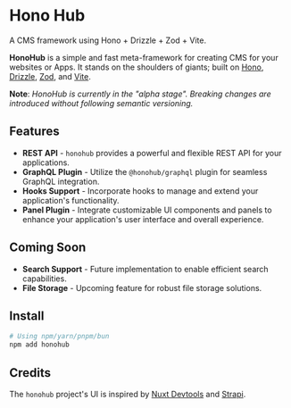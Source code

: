 # Hono Hub

A CMS framework using Hono + Drizzle + Zod + Vite.

**HonoHub** is a simple and fast meta-framework for creating CMS for your websites or Apps. It stands on the shoulders of giants; built on [Hono](https://hono.dev/), [Drizzle](https://orm.drizzle.team/), [Zod](https://zod.dev/), and [Vite](https://vitejs.dev/).

**Note**: _HonoHub is currently in the "alpha stage". Breaking changes are introduced without following semantic versioning._

## Features

- **REST API** - `honohub` provides a powerful and flexible REST API for your applications.
- **GraphQL Plugin** - Utilize the `@honohub/graphql` plugin for seamless GraphQL integration.
- **Hooks Support** - Incorporate hooks to manage and extend your application's functionality.
- **Panel Plugin** - Integrate customizable UI components and panels to enhance your application's user interface and overall experience.

## Coming Soon

- **Search Support** - Future implementation to enable efficient search capabilities.
- **File Storage** - Upcoming feature for robust file storage solutions.

## Install

```sh
# Using npm/yarn/pnpm/bun
npm add honohub
```

## Credits

The `honohub` project's UI is inspired by [Nuxt Devtools](https://github.com/nuxt/devtools) and [Strapi](https://github.com/strapi/strapi).
